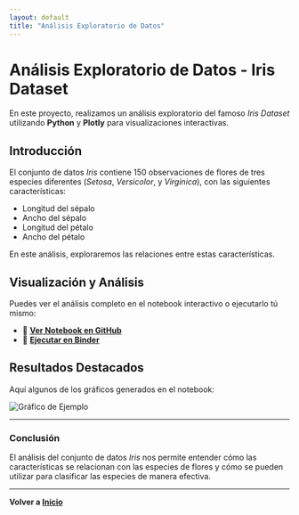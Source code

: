 ```yaml
---
layout: default
title: "Análisis Exploratorio de Datos"
---
```


# Análisis Exploratorio de Datos - Iris Dataset

En este proyecto, realizamos un análisis exploratorio del famoso *Iris Dataset* utilizando **Python** y **Plotly** para visualizaciones interactivas.

## Introducción
El conjunto de datos *Iris* contiene 150 observaciones de flores de tres especies diferentes (*Setosa*, *Versicolor*, y *Virginica*), con las siguientes características:
- Longitud del sépalo
- Ancho del sépalo
- Longitud del pétalo
- Ancho del pétalo

En este análisis, exploraremos las relaciones entre estas características.

## Visualización y Análisis
Puedes ver el análisis completo en el notebook interactivo o ejecutarlo tú mismo:

- 📄 **[Ver Notebook en GitHub](./proyecto1.ipynb)**
- 🚀 **[Ejecutar en Binder](https://mybinder.org/v2/gh/tu-usuario/tu-repo/main?filepath=proyectos/proyecto1.ipynb)**

## Resultados Destacados
Aquí algunos de los gráficos generados en el notebook:

![Gráfico de Ejemplo](../assets/ejemplo.png)

---

### Conclusión
El análisis del conjunto de datos *Iris* nos permite entender cómo las características se relacionan con las especies de flores y cómo se pueden utilizar para clasificar las especies de manera efectiva.

---

**Volver a [Inicio](../index.md)**